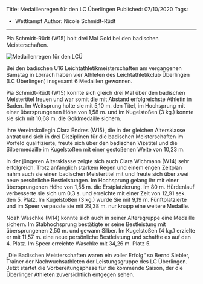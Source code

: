 Title: Medaillenregen für den LC Überlingen
Published: 07/10/2020
Tags: 
- Wettkampf
Author: Nicole Schmidt-Rüdt
---

Pia Schmidt-Rüdt (W15) holt drei Mal Gold bei den badischen Meisterschaften.

![Medaillenregen für den LCÜ](/blog/assets/2020/2020-10-07-bm-loerrach-2020.jpg)

Bei den badischen U16 Leichtathletikmeisterschaften am vergangenen Samstag in Lörrach haben vier Athleten des Leichtathletikclub Überlingen (LC Überlingen) insgesamt 6 Medaillen gewonnen.

Pia Schmidt-Rüdt (W15) konnte sich gleich drei Mal über den badischen Meistertitel freuen und war somit die mit Abstand erfolgreichste Athletin in Baden. Im Weitsprung holte sie mit 5,10 m. den Titel, im Hochsprung mit einer übersprungenen Höhe von 1,58 m. und im Kugelstoßen (3 kg.) konnte sie sich mit 10,68 m. die Goldmedaille sichern.

Ihre Vereinskollegin Clara Endres (W15), die in der gleichen Altersklasse antrat und sich in drei Disziplinen für die badischen Meisterschaften im Vorfeld qualifizierte, freute sich über den badischen Vizetitel und die Silbermedaille im Kugelstoßen mit einer gestoßenen Weite von 10,23 m.

In der jüngeren Altersklasse zeigte sich auch Clara Wichmann (W14) sehr erfolgreich. Trotz anfänglich starkem Regen und einem engen Zeitplan nahm  auch sie einen badischen Meistertitel mit und freute sich über zwei neue persönliche Bestleistungen. Im Hochsprung gelang ihr mit einer übersprungenen Höhe von 1,55 m. die Erstplatzierung. Im 80 m. Hürdenlauf verbesserte sie sich um 0,3 s. und erreichte mit einer Zeit von 12,91 sek. den 5. Platz. Im Kugelstoßen (3 kg.) wurde Sie mit 9,19 m. Fünftplatzierte und im Speer verpasste sie mit 29,38 m. nur knapp eine weitere Medaille.

Noah Waschke (M14) konnte sich auch in seiner Altersgruppe eine Medaille sichern. Im Stabhochsprung bestätigte er seine Bestleistung mit übersprungenen 2,50 m. und gewann Silber. Im Kugelstoßen (4 kg.) erzielte er mit 11,57 m. eine neue persönliche Bestleistung und schaffte es auf den 4. Platz. Im Speer erreichte Waschke mit 34,26 m. Platz 5.

„Die Badischen Meisterschaften waren ein voller Erfolg“ so Bernd Siebler, Trainer der Nachwuchsathleten der Leistungsgruppe des LC Überlingen. Jetzt startet die Vorbereitungsphase für die kommende Saison, der die Überlinger Athleten zuversichtlich entgegen sehen.